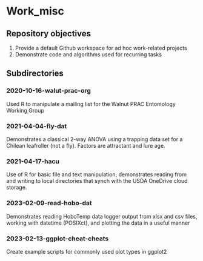 # Work_misc

## Repository objectives
 1. Provide a default Github workspace for ad hoc work-related projects
 2. Demonstrate code and algorithms used for recurring tasks
 
## Subdirectories

### 2020-10-16-walut-prac-org

Used R to manipulate a mailing list for the Walnut PRAC Entomology Working Group

### 2021-04-04-fly-dat

Demonstrates a classical 2-way ANOVA using a trapping data set for a Chilean 
leafroller (not a fly). Factors are attractant and lure age.

### 2021-04-17-hacu

Use of R for basic file and text manipulation; demonstrates reading from and
writing to local directories that synch with the USDA OneDrive cloud storage.

### 2023-02-09-read-hobo-dat

Demonstrates reading HoboTemp data logger output from xlsx and csv files,
working with datetime (POSIXct), and plotting the data in a useful manner

### 2023-02-13-ggplot-cheat-cheats

Create example scripts for commonly used plot types in ggplot2